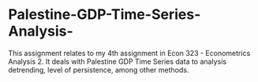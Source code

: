 # Palestine-GDP-Time-Series-Analysis-
This assignment relates to my 4th assignment in Econ 323 - Econometrics Analysis 2. It deals with Palestine GDP Time Series data to analysis detrending, level of persistence, among other methods.
